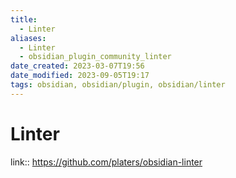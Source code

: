 ```yaml
---
title:
  - Linter
aliases:
  - Linter
  - obsidian_plugin_community_linter
date_created: 2023-03-07T19:56
date_modified: 2023-09-05T19:17
tags: obsidian, obsidian/plugin, obsidian/linter
---
```

# Linter

link:: <https://github.com/platers/obsidian-linter>
